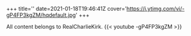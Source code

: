 +++
title=''
date=2021-01-18T19:46:41Z
cover='https://i.ytimg.com/vi/-gP4FP3kgZM/hqdefault.jpg'
+++

All content belongs to RealCharlieKirk.
{{< youtube -gP4FP3kgZM >}}
